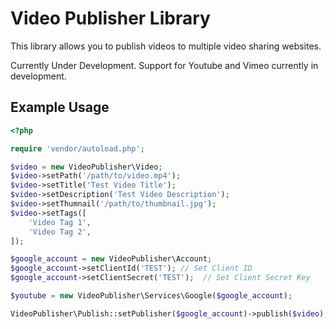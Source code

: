 # Video Publisher Library

This library allows you to publish videos to multiple video sharing websites. 

Currently Under Development. 
Support for Youtube and Vimeo currently in development.

## Example Usage
```php
<?php 

require 'vendor/autoload.php';

$video = new VideoPublisher\Video;
$video->setPath('/path/to/video.mp4');
$video->setTitle('Test Video Title');
$video->setDescription('Test Video Description');
$video->setThumnail('/path/to/thumbnail.jpg');
$video->setTags([
	'Video Tag 1',
    'Video Tag 2',
]);

$google_account = new VideoPublisher\Account;
$google_account->setClientId('TEST'); // Set Client ID
$google_account->setClientSecret('TEST');  // Set Client Secret Key

$youtube = new VideoPublisher\Services\Google($google_account);

VideoPublisher\Publish::setPublisher($google_account)->publish($video);

```
